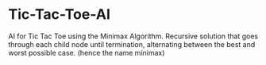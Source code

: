 # Tic-Tac-Toe-AI
AI for Tic Tac Toe using the Minimax Algorithm. Recursive solution that goes through each child node until termination, alternating between the best and worst possible case. (hence the name minimax)
